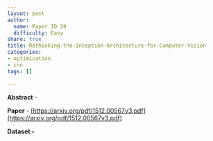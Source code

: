 ```yaml
---
layout: post
author:
  name: Paper ID 29
  difficulty: Easy
share: true
title: Rethinking-the-Inception-Architecture-for-Computer-Vision
categories:
- optimisation
- cnn
tags: []

---
```

**Abstract** - 

**Paper** - [https://arxiv.org/pdf/1512.00567v3.pdf](https://arxiv.org/pdf/1512.00567v3.pdf)

**Dataset -** []()
    
